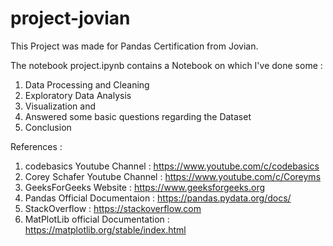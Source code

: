 # project-jovian
This Project was made for Pandas Certification from Jovian. 

The notebook project.ipynb contains a Notebook on which I've done some : 
1) Data Processing and Cleaning 
2) Exploratory Data Analysis 
3) Visualization and 
4) Answered some basic questions regarding the Dataset 
5) Conclusion


References : 
1. codebasics Youtube Channel : https://www.youtube.com/c/codebasics
2. Corey Schafer Youtube Channel : https://www.youtube.com/c/Coreyms
3. GeeksForGeeks Website : https://www.geeksforgeeks.org
4. Pandas Official Documentaion : https://pandas.pydata.org/docs/
5. StackOverflow : https://stackoverflow.com
6. MatPlotLib official Documentation : https://matplotlib.org/stable/index.html
